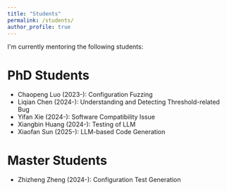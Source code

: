 ```yaml
---
title: "Students"
permalink: /students/
author_profile: true
---
```


I'm currently mentoring the following students:

PhD Students
======

* Chaopeng Luo (2023-): Configuration Fuzzing
* Liqian Chen (2024-): Understanding and Detecting Threshold-related Bug
* Yifan Xie (2024-): Software Compatibility Issue
* Xiangbin Huang (2024-): Testing of LLM
* Xiaofan Sun (2025-): LLM-based Code Generation

Master Students
======

* Zhizheng Zheng (2024-): Configuration Test Generation